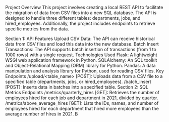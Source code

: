 Project Overview
This project involves creating a local REST API to facilitate the migration of data from CSV files into a new SQL database. The API is designed to handle three different tables: departments, jobs, and hired_employees. Additionally, the project includes endpoints to retrieve specific metrics from the data.

Section 1: API
Features
Upload CSV Data: The API can receive historical data from CSV files and load this data into the new database.
Batch Insert Transactions: The API supports batch insertion of transactions (from 1 to 1000 rows) with a single request.
Technologies Used
Flask: A lightweight WSGI web application framework in Python.
SQLAlchemy: An SQL toolkit and Object-Relational Mapping (ORM) library for Python.
Pandas: A data manipulation and analysis library for Python, used for reading CSV files.
Key Endpoints
/upload/<table_name> [POST]: Uploads data from a CSV file to a specified table (departments, jobs, or hired_employees).
/batch_insert [POST]: Inserts data in batches into a specified table.
Section 2: SQL
Metrics Endpoints
/metrics/quarterly_hires [GET]: Retrieves the number of employees hired for each job and department in 2021, divided by quarter.
/metrics/above_average_hires [GET]: Lists the IDs, names, and number of employees hired for each department that hired more employees than the average number of hires in 2021.
B
